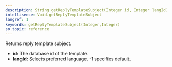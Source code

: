 ```yaml
---
description: String getReplyTemplateSubject(Integer id, Integer langId)
intellisense: Void.getReplyTemplateSubject
langref: 1
keywords: getReplyTemplateSubject(Integer,Integer)
so.topic: reference
---
```



Returns reply template subject.



* **id:** The database id of the template.
* **langId:** Selects preferred language. -1 specifies default.


